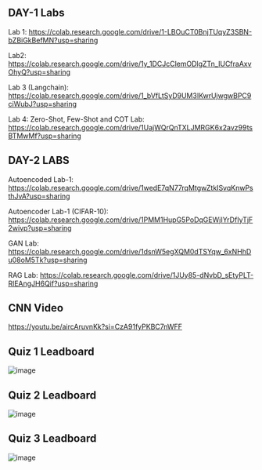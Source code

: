 ## DAY-1 Labs

Lab 1: https://colab.research.google.com/drive/1-LBOuCT0BnjTUqyZ3SBN-bZBiGkBefMN?usp=sharing

Lab2: https://colab.research.google.com/drive/1y_1DCJcClemODlgZTn_IUCfraAxvOhyQ?usp=sharing


Lab 3 (Langchain): https://colab.research.google.com/drive/1_bVfLtSyD9UM3IKwrUjwgwBPC9ciWubJ?usp=sharing

Lab 4: Zero-Shot, Few-Shot and COT Lab: https://colab.research.google.com/drive/1UajWQrQnTXLJMRGK6x2avz99tsBTMwMf?usp=sharing

## DAY-2 LABS

Autoencoded Lab-1: https://colab.research.google.com/drive/1wedE7qN77rqMtgwZtkISvqKnwPsthJvA?usp=sharing

Autoencoder Lab-1 (CIFAR-10): https://colab.research.google.com/drive/1PMM1HupG5PoDqGEWjIYrDfIyTjF2wivp?usp=sharing

GAN Lab: https://colab.research.google.com/drive/1dsnW5egXQM0dTSYqw_6xNHhDu08oM5Tk?usp=sharing

RAG Lab: https://colab.research.google.com/drive/1JUy85-dNvbD_sEtyPLT-RlEAngJH6Qif?usp=sharing



## CNN Video
https://youtu.be/aircAruvnKk?si=CzA91fyPKBC7nWFF



## Quiz 1 Leadboard

![image](https://github.com/user-attachments/assets/377f809d-246b-45c3-82e7-1f038d9ce2d6)

## Quiz 2 Leadboard

![image](https://github.com/user-attachments/assets/d61891c2-7e9c-47cb-860e-3fa40065be17)

## Quiz 3 Leadboard

![image](https://github.com/user-attachments/assets/5a0e0b45-daf2-4f29-ba02-9f0460e1a920)


